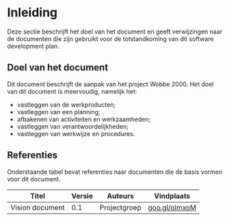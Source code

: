 # Inleiding

Deze sectie beschrijft het doel van het document en geeft verwijzingen naar de documenten die zijn gebruikt voor de totstandkoming van dit software development plan.

## Doel van het document

Dit document beschrijft de aanpak van het project Wobbe 2000. Het doel van dit document is meervoudig, namelijk het:

- vastleggen van de werkproducten;
- vastleggen van een planning;
- afbakenen van activiteiten en werkzaamheden;
- vastleggen van verantwoordelijkheden;
- vastleggen van werkwijze en procedures.

## Referenties

Onderstaande tabel bevat referenties naar documenten die de basis vormen voor dit document.

| Titel           | Versie | Auteurs      | Vindplaats                     |
| ----------------|--------|--------------|--------------------------------|
| Vision document | 0.1    | Projectgroep | [goo.gl/olmxoM](goo.gl/olmxoM) |

